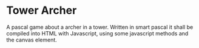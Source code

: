 Tower Archer
============

A pascal game about a archer in a tower. Written in smart pascal it shall be compiled into HTML with Javascript, using some javascript methods and the canvas element.
